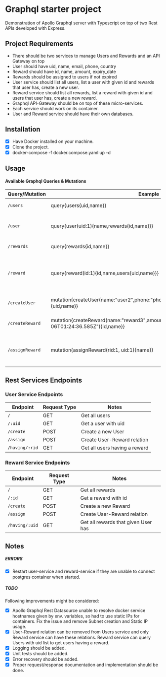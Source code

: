 # Graphql starter project
Demonstration of Apollo Graphql server with Typescript on top of two Rest APIs developed with Express.

## Project Requirements
- There should be two services to manage Users and Rewards and an API Gateway on top
- User should have uid, name, email, phone, country
- Reward should have id, name, amount, expiry_date
- Rewards should be assigned to users if not expired
- User service should list all users, list a user with given id and rewards that user has, create a new user.
- Reward service should list all rewards, list a reward with given id and users that user has, create a new reward.
- Graphql API-Gateway should be on top of these micro-services.
- Each service should work on its container.
- User and Reward service should have their own databases.

## Installation
- [X] Have Docker installed on your machine.
- [X] Clone the project.
- [X] docker-compose -f docker.compose.yaml up -d

## Usage
#### Available Graphql Queries & Mutations

| Query/Mutation        |  Example                                      | Notes                                 |
|-----------------------|-----------------------------------------------|---------------------------------------|
| `/users`              | query{users{uid,name}}                        | List all users                        |
| `/user`               | query{user(uid:1){name,rewards{id,name}}}     | Query a user with its rewards         |
| `/rewards`            | query{rewards{id,name}}                       | List all rewards                      |
| `/reward`             | query{reward(id:1){id,name,users{uid,name}}}  | Query a reward with users having it   |
| `/createUser`         | mutation{createUser(name:"user2",phone:"phone",country:"country",email:"email"){uid,name}}    | Create a new User             |
| `/createReward`       | mutation{createReward(name:"reward3",amount:350,expiry_date:"2020-11-06T01:24:36.585Z"){id,name}}    | Create a new Reward             |
| `/assignReward`       | mutation{assignReward(rid:1, uid:1){name}}    | Assign a reward to a user             |

## Rest Services Endpoints
### User Service Endpoints
| Endpoint              | Request Type    |  Notes                          |
|-----------------------|-----------------|---------------------------------|
| `/`                   | GET             | Get all users                   |
| `/:uid`               | GET             | Get a user with uid             |
| `/create`             | POST            | Create a new User               |
| `/assign`             | POST            | Create User-Reward relation     | 
| `/having/:rid`        | GET             | Get all users having a reward   |

### Reward Service Endpoints
| Endpoint              | Request Type    |  Notes                              |
|-----------------------|-----------------|-------------------------------------|
| `/`                   | GET             | Get all rewards                     |
| `/:id`                | GET             | Get a reward with id                |
| `/create`             | POST            | Create a new Reward                 |
| `/assign`             | POST            | Create User-Reward relation         | 
| `/having/:uid`        | GET             | Get all rewards that given User has |


## Notes
##### ERRORS
- [X] Restart user-service and reward-service if they are unable to connect postgres container when started.

##### TODO
Following improvements might be considered:

- [X] Apollo Graphql Rest Datasource unable to resolve docker service hostnames given by env. variables, so had to use static IPs for containers. Fix the issue and remove Subnet creation and Static IP usage.
- [X] User-Reward relation can be removed from Users service and only Reward service can have these relations. Reward service can query Users with uid list to get users having a reward.
- [X] Logging should be added.
- [X] Unit tests should be added.
- [X] Error recovery should be added.
- [X] Proper request/response documentation and implementation should be done.
